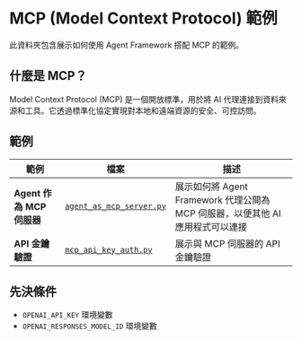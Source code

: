 # MCP (Model Context Protocol) 範例

此資料夾包含展示如何使用 Agent Framework 搭配 MCP 的範例。

## 什麼是 MCP？

Model Context Protocol (MCP) 是一個開放標準，用於將 AI 代理連接到資料來源和工具。它透過標準化協定實現對本地和遠端資源的安全、可控訪問。

## 範例

| 範例 | 檔案 | 描述 |
|--------|------|-------------|
| **Agent 作為 MCP 伺服器** | [`agent_as_mcp_server.py`](agent_as_mcp_server.py) | 展示如何將 Agent Framework 代理公開為 MCP 伺服器，以便其他 AI 應用程式可以連接 |
| **API 金鑰驗證** | [`mcp_api_key_auth.py`](mcp_api_key_auth.py) | 展示與 MCP 伺服器的 API 金鑰驗證 |

## 先決條件

- `OPENAI_API_KEY` 環境變數
- `OPENAI_RESPONSES_MODEL_ID` 環境變數
